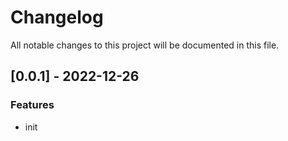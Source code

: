 # Changelog
All notable changes to this project will be documented in this file.

## [0.0.1] - 2022-12-26
### Features
-  init